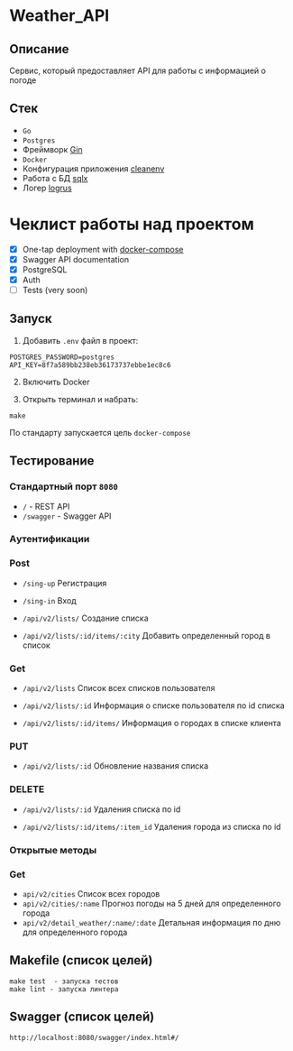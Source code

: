 # Weather_API

## Описание

Сервис, который предоставляет API для работы с информацией о погоде

## Стек

- `Go`
- `Postgres`
- Фреймворк [Gin](https://github.com/gin-gonic/gin)
- `Docker`
- Конфигурация приложения [cleanenv](https://github.com/ilyakaznacheev/cleanenv)
- Работа с БД [sqlx](https://github.com/jmoiron/sqlx)
- Логер [logrus](https://github.com/sirupsen/logrus)

# Чеклист работы над проектом

- [x] One-tap deployment with [docker-compose](#deployment)
- [x] Swagger API documentation
- [x] PostgreSQL
- [x] Auth
- [ ] Tests (very soon)

## Запуск

1. Добавить `.env` файл в проект:

``` 
POSTGRES_PASSWORD=postgres
API_KEY=8f7a589bb238eb36173737ebbe1ec8c6
```

2. Включить Docker

3. Открыть терминал и набрать:

```
make
```

По стандарту запускается цель `docker-compose`

## Тестирование

### Стандартный порт `8080`

- `/` - REST API
- `/swagger` - Swagger API

### Aутентификации

### Post

- `/sing-up` Регистрация

- `/sing-in` Вход

- `/api/v2/lists/` Создание списка

- `/api/v2/lists/:id/items/:city` Добавить определенный город в список

### Get

- `/api/v2/lists` Список всех списков пользователя

- `/api/v2/lists/:id` Информация о списке пользователя по id списка

- `/api/v2/lists/:id/items/` Информация о городах в списке клиента

### PUT

- `/api/v2/lists/:id` Обновление названия списка

### DELETE

- `/api/v2/lists/:id` Удаления списка по id

- `/api/v2/lists/:id/items/:item_id` Удаления города из списка по id

### Открытые методы

### Get

- `api/v2/cities` Список всех городов
- `api/v2/cities/:name` Прогноз погоды на 5 дней для определенного города
- `api/v2/detail_weather/:name/:date` Детальная информация по дню для определенного города

## Makefile (список целей)

```
make test  - запуска тестов
make lint - запуска линтера
```

## Swagger (список целей)

```
http://localhost:8080/swagger/index.html#/
```
